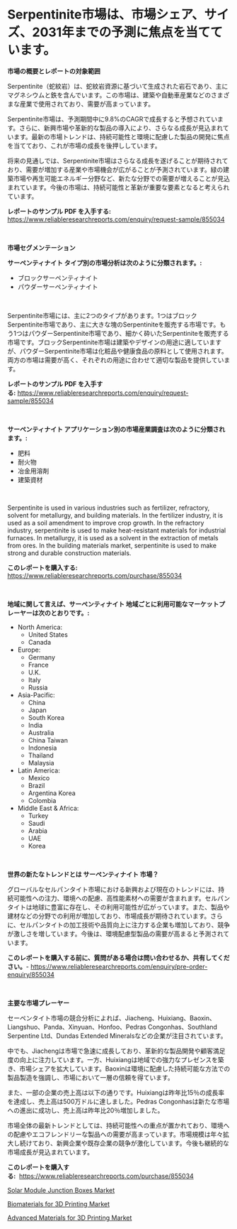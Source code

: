 <p><h1>Serpentinite市場は、市場シェア、サイズ、2031年までの予測に焦点を当てています。</h1></p><p><strong>市場の概要とレポートの対象範囲</strong></p>
<p><p>Serpentinite（蛇紋岩）は、蛇紋岩資源に基づいて生成された岩石であり、主にマグネシウムと鉄を含んでいます。この市場は、建築や自動車産業などのさまざまな産業で使用されており、需要が高まっています。</p><p>Serpentinite市場は、予測期間中に9.8%のCAGRで成長すると予想されています。さらに、新興市場や革新的な製品の導入により、さらなる成長が見込まれています。最新の市場トレンドは、持続可能性と環境に配慮した製品の開発に焦点を当てており、これが市場の成長を後押ししています。</p><p>将来の見通しでは、Serpentinite市場はさらなる成長を遂げることが期待されており、需要が増加する産業や市場機会が広がることが予測されています。緑の建築市場や再生可能エネルギー分野など、新たな分野での需要が増えることが見込まれています。今後の市場は、持続可能性と革新が重要な要素となると考えられています。</p></p>
<p><strong>レポートのサンプル PDF を入手する:</strong> <a href="https://www.reliableresearchreports.com/enquiry/request-sample/855034">https://www.reliableresearchreports.com/enquiry/request-sample/855034</a></p>
<p>&nbsp;</p>
<p><strong>市場セグメンテーション</strong></p>
<p><strong>サーペンティナイト タイプ別の市場分析は次のように分類されます。:</strong></p>
<p><ul><li>ブロックサーペンティナイト</li><li>パウダーサーペンティナイト</li></ul></p>
<p>&nbsp;</p>
<p><p>Serpentinite市場には、主に2つのタイプがあります。1つはブロックSerpentinite市場であり、主に大きな塊のSerpentiniteを販売する市場です。もう1つはパウダーSerpentinite市場であり、細かく砕いたSerpentiniteを販売する市場です。ブロックSerpentinite市場は建築やデザインの用途に適していますが、パウダーSerpentinite市場は化粧品や健康食品の原料として使用されます。両方の市場は需要が高く、それぞれの用途に合わせて適切な製品を提供しています。</p></p>
<p><strong>レポートのサンプル PDF を入手する:</strong>&nbsp;<a href="https://www.reliableresearchreports.com/enquiry/request-sample/855034">https://www.reliableresearchreports.com/enquiry/request-sample/855034</a></p>
<p>&nbsp;</p>
<p><strong> サーペンティナイト アプリケーション別の市場産業調査は次のように分類されます。:</strong></p>
<p><ul><li>肥料</li><li>耐火物</li><li>冶金用溶剤</li><li>建築資材</li></ul></p>
<p>&nbsp;</p>
<p><p>Serpentinite is used in various industries such as fertilizer, refractory, solvent for metallurgy, and building materials. In the fertilizer industry, it is used as a soil amendment to improve crop growth. In the refractory industry, serpentinite is used to make heat-resistant materials for industrial furnaces. In metallurgy, it is used as a solvent in the extraction of metals from ores. In the building materials market, serpentinite is used to make strong and durable construction materials.</p></p>
<p><strong>このレポートを購入する:</strong>&nbsp; <a href="https://www.reliableresearchreports.com/purchase/855034">https://www.reliableresearchreports.com/purchase/855034</a></p>
<p>&nbsp;</p>
<p><strong>地域に関して言えば、サーペンティナイト 地域ごとに利用可能なマーケットプレーヤーは次のとおりです。:</strong></p>
<p><ul>
    <li>
        North America:
        <ul>
            <li>United States</li>
            <li>Canada</li>
        </ul>
    </li>
    <li>
        Europe:
        <ul>
            <li>Germany</li>
            <li>France</li>
            <li>U.K.</li>
            <li>Italy</li>
            <li>Russia</li>
        </ul>
    </li>
    <li>
        Asia-Pacific:
        <ul>
            <li>China</li>
            <li>Japan</li>
            <li>South Korea</li>
            <li>India</li>
            <li>Australia</li>
            <li>China Taiwan</li>
            <li>Indonesia</li>
            <li>Thailand</li>
            <li>Malaysia</li>
        </ul>
    </li>
    <li>
        Latin America:
        <ul>
            <li>Mexico</li>
            <li>Brazil</li>
            <li>Argentina Korea</li>
            <li>Colombia</li>
        </ul>
    </li>
    <li>
        Middle East & Africa:
        <ul>
            <li>Turkey</li>
            <li>Saudi</li>
            <li>Arabia</li>
            <li>UAE</li>
            <li>Korea</li>
        </ul>
    </li>
    </ul></p>
<p>&nbsp;</p>
<p><strong>世界の新たなトレンドとは サーペンティナイト 市場？</strong></p>
<p><p>グローバルなセルパンタイト市場における新興および現在のトレンドには、持続可能性への注力、環境への配慮、高性能素材への需要が含まれます。セルパンタイトは地球に豊富に存在し、その利用可能性が広がっています。また、製品や建材などの分野での利用が増加しており、市場成長が期待されています。さらに、セルパンタイトの加工技術や品質向上に注力する企業も増加しており、競争が激しさを増しています。今後は、環境配慮型製品の需要が高まると予測されています。</p></p>
<p><strong>このレポートを購入する前に、質問がある場合は問い合わせるか、共有してください。</strong>- <a href="https://www.reliableresearchreports.com/enquiry/pre-order-enquiry/855034">https://www.reliableresearchreports.com/enquiry/pre-order-enquiry/855034</a></p>
<p>&nbsp;</p>
<p><strong>主要な市場プレーヤー</strong></p>
<p><p>セーペンタイト市場の競合分析によれば、Jiacheng、Huixiang、Baoxin、Liangshuo、Panda、Xinyuan、Honfoo、Pedras Congonhas、Southland Serpentine Ltd、Dundas Extended Mineralsなどの企業が注目されています。</p><p>中でも、Jiachengは市場で急速に成長しており、革新的な製品開発や顧客満足度の向上に注力しています。一方、Huixiangは地域での強力なプレゼンスを築き、市場シェアを拡大しています。Baoxinは環境に配慮した持続可能な方法での製品製造を強調し、市場において一層の信頼を得ています。</p><p>また、一部の企業の売上高は以下の通りです。Huixiangは昨年比15％の成長率を達成し、売上高は500万ドルに達しました。Pedras Congonhasは新たな市場への進出に成功し、売上高は昨年比20％増加しました。</p><p>市場全体の最新トレンドとしては、持続可能性への重点が置かれており、環境への配慮やエコフレンドリーな製品への需要が高まっています。市場規模は年々拡大し続けており、新興企業や既存企業の競争が激化しています。今後も継続的な市場成長が見込まれています。</p></p>
<p><strong>このレポートを購入する:</strong>&nbsp;&nbsp;<a href="https://www.reliableresearchreports.com/purchase/855034">https://www.reliableresearchreports.com/purchase/855034</a></p>
<p><p><a href="https://github.com/santosh758595/Market-Research-Report-List-4/blob/main/solar-module-junction-boxes-market.md">Solar Module Junction Boxes Market</a></p><p><a href="https://crocus-run-b5a.notion.site/Biomaterials-for-3D-Printing-Market-Centers-on-Aspects-such-as-Market-Growth-Market-Share-Market-O-472a0b4daa5e4107aacd78737dbc859d">Biomaterials for 3D Printing Market</a></p><p><a href="https://metal-farmhouse-e95.notion.site/Advanced-Materials-for-3D-Printing-Market-Research-Report-Provides-thorough-Industry-Overview-which-9602f8c54bd54824a1e621d1cc17d307">Advanced Materials for 3D Printing Market</a></p></p>